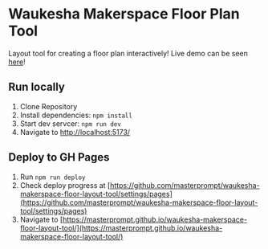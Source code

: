 # Waukesha Makerspace Floor Plan Tool

Layout tool for creating a floor plan interactively!  Live demo can be seen [here](https://masterprompt.github.io/waukesha-makerspace-floor-layout-tool)!

## Run locally

1. Clone Repository
2. Install dependencies: `npm install`
3. Start dev servcer: `npm run dev`
4. Navigate to [http://localhost:5173/](http://localhost:5173/)

## Deploy to GH Pages

1. Run `npm run deploy`
2. Check deploy progress at [https://github.com/masterprompt/waukesha-makerspace-floor-layout-tool/settings/pages](https://github.com/masterprompt/waukesha-makerspace-floor-layout-tool/settings/pages)
2. Navigate to [https://masterprompt.github.io/waukesha-makerspace-floor-layout-tool/](https://masterprompt.github.io/waukesha-makerspace-floor-layout-tool/)
